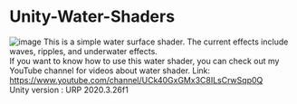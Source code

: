 # Unity-Water-Shaders
![image](https://github.com/Parrot222/Unity-Water-Shaders/blob/main/unity-interactive-water-test.gif)
This is a simple water surface shader. The current effects include waves, ripples, and underwater effects.    
If you want to know how to use this water shader, you can check out my YouTube channel for videos about water shader.  Link: https://www.youtube.com/channel/UCk40GxGMx3C8ILsCrwSqp0Q  
Unity version : URP 2020.3.26f1  
